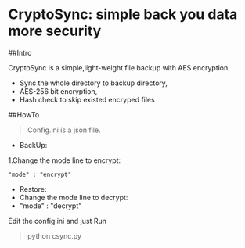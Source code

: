 # CryptoSync: simple back you data more security

##Intro

CryptoSync is a simple,light-weight file backup with AES encryption.
* Sync the whole directory to backup directory,
* AES-256 bit encryption,
* Hash check to skip existed encryped files

##HowTo
>Config.ini is a json file.
* BackUp:

 1.Change the mode line to encrypt:
~~~~
"mode" : "encrypt"
~~~~

* Restore:
 *  Change the mode line to decrypt:
  * "mode" : "decrypt"


Edit the config.ini and just Run 
>python csync.py




